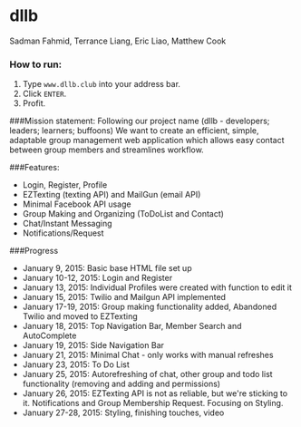 dllb
====
Sadman Fahmid, Terrance Liang, Eric Liao, Matthew Cook<br>

### How to run:
1. Type `www.dllb.club` into your address bar.
2. Click `ENTER`.
3. Profit.

###Mission statement:
Following our project name (dllb - developers; leaders; learners; buffoons)
We want to create an efficient, simple, adaptable group management web application which allows easy contact between group members and streamlines workflow.

###Features:
* Login, Register, Profile
* EZTexting (texting API) and MailGun (email API)
* Minimal Facebook API usage
* Group Making and Organizing (ToDoList and Contact)
* Chat/Instant Messaging
* Notifications/Request

###Progress
* January 9, 2015: Basic base HTML file set up
* January 10-12, 2015: Login and Register
* January 13, 2015: Individual Profiles were created with function to edit it
* January 15, 2015: Twilio and Mailgun API implemented 
* January 17-19, 2015: Group making functionality added, Abandoned Twilio and moved to EZTexting
* January 18, 2015: Top Navigation Bar, Member Search and AutoComplete
* January 19, 2015: Side Navigation Bar
* January 21, 2015: Minimal Chat - only works with manual refreshes
* January 23, 2015: To Do List
* January 25, 2015: Autorefreshing of chat, other group and todo list functionality (removing and adding and permissions)
* January 26, 2015: EZTexting API is not as reliable, but we're sticking to it. Notifications and Group Membership Request. Focusing on Styling.
* January 27-28, 2015: Styling, finishing touches, video
